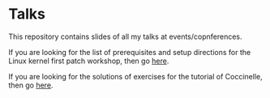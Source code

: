 # Talks
This repository contains slides of all my talks at events/copnferences. 

If you are looking for the list of prerequisites and setup directions for the Linux kernel first patch workshop, then go [here](https://github.com/vthakkar1994/Linux-Kernel-Workshop).

If you are looking for the solutions of exercises for the tutorial of Coccinelle, then go [here](https://github.com/vthakkar1994/LinuxCon_Japan).
